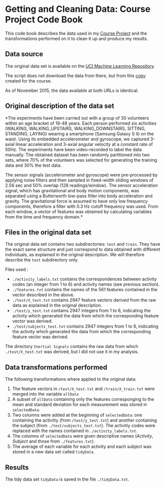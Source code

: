 # Getting and Cleaning Data: Course Project Code Book

This code book describes the data used in my [Course Project](https://github.com/datascience1492/GetCleanData) and the transformations performed on it to clean it up and produce my results.

## Data source

The original data set is available on the [UCI Machine Learning Repository](http://archive.ics.uci.edu/ml/datasets/Human+Activity+Recognition+Using+Smartphones).

The script does not download the data from there, but from this [copy](https://d396qusza40orc.cloudfront.net/getdata%2Fprojectfiles%2FUCI%20HAR%20Dataset.zip) created for the course.

As of November 2015, the data available at both URLs is identical.

## Original description of the data set

*The experiments have been carried out with a group of 30 volunteers within an age bracket of 19-48 years. Each person performed six activities (WALKING, WALKING_UPSTAIRS, WALKING_DOWNSTAIRS, SITTING, STANDING, LAYING) wearing a smartphone (Samsung Galaxy S II) on the waist. Using its embedded accelerometer and gyroscope, we captured 3-axial linear acceleration and 3-axial angular velocity at a constant rate of 50Hz. The experiments have been video-recorded to label the data manually. The obtained dataset has been randomly partitioned into two sets, where 70% of the volunteers was selected for generating the training data and 30% the test data.

The sensor signals (accelerometer and gyroscope) were pre-processed by applying noise filters and then sampled in fixed-width sliding windows of 2.56 sec and 50% overlap (128 readings/window). The sensor acceleration signal, which has gravitational and body motion components, was separated using a Butterworth low-pass filter into body acceleration and gravity. The gravitational force is assumed to have only low frequency components, therefore a filter with 0.3 Hz cutoff frequency was used. From each window, a vector of features was obtained by calculating variables from the time and frequency domain.*

## Files in the original data set

The original data set contains two subdirectories: `test` and `train`. They have the exact same structure and just correspond to data obtained with different individuals, as explained in the original description. We will therefore describe the `test` subdirectory only.

Files used :

* `./activity_labels.txt` contains the correspondences between activity codes (an integer from 1 to 6) and activity names (see previous section).
* `./features.txt` contains the names of the 561 features contained in the vector described in the above.
* `./test/X_test.txt` contains 2947 feature vectors derived from the raw data as explained in the original description.
* `./test/y_test.txt` contains 2947 integers from 1 to 6, indicating the activity which generated the data from which the corresponding feature vector was derived.
* `./test/subjects_test.txt` contains 2947 integers from 1 to 6, indicating the activity which generated the data from which the corresponding feature vector was derived.

The directory `Inertial Signals` contains the raw data from which `./test/X_test.txt` was derived, but I did not use it in my analysis.

## Data transformations performed

The following transformations where applied to the original data:

1. The feature vectors in `/test/X_test.txt` and `/train/X_train.txt` were merged into the variable `allData`
2. A subset of `allData` containing only the features corresponging to the mean and standard deviation for each measurement was stored in `selectedData`.
3. Two columns were added at the beginning of `selectedData`: one containing the activitiy (from `/test/y_test.txt`) and another containing the subject (from `./test/subjects_test.txt`). The activitiy codes were replaced with the names contained in `./activity_labels.txt`.
4. The columns of `selectedData` were given descriptive names (*Activity*, *Subject* and those from `./features.txt`).
5. The average of each variable for each activity and each subject was stored in a new data set called `tidyData`.

## Results

The tidy data set `tidyData` is saved in the file `./tidyData.txt`.